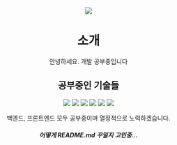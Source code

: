 

<div align=center>
 <img src="https://capsule-render.vercel.app/api?type=wave&color=auto&height=300&section=header&text=Welcome&fontSize=70" />
 <h1>소개</h1>
  <span> 안녕하세요. 개발 공부중입니다</span>
 <h2>공부중인 기술들</h2>
 <div><img src="https://img.shields.io/badge/HTML5-E34F26?style=flat-square&logo=HTML5&logoColor=white"/>
  <img src="https://img.shields.io/badge/CSS-1572B6?style=flat-square&logo=CSS3&logoColor=white"/>
  <img src="https://img.shields.io/badge/JS-F7DF1E?style=flat-square&logo=JavaScript&logoColor=white"/>
  <img src="https://img.shields.io/badge/React-61DAFB?style=flat-square&logo=React&logoColor=white"/>
  <img src="https://img.shields.io/badge/JAVA-00F200?style=flat-square&logo=Ferrari&logoColor=white"/>
  <img src="https://img.shields.io/badge/Spring-6DB33F?style=flat-square&logo=Spring&logoColor=white"/></div>
  
  <span> 백엔드, 프론트엔드 모두 공부중이며 열정적으로 노력하겠습니다. </span>
 <h5>어떻게 README.md 꾸밀지 고민중...</h5>
</div>

<!--
**CD-JIN/CD-JIN** is a ✨ _special_ ✨ repository because its `README.md` (this file) appears on your GitHub profile.

Here are some ideas to get you started:Ferrari

- 🔭 I’m currently working on ...
- 🌱 I’m currently learning ...
- 👯 I’m looking to collaborate on ...
- 🤔 I’m looking for help with ...
- 💬 Ask me about ...
- 📫 How to reach me: ...
- 😄 Pronouns: ...
- ⚡ Fun fact: ...
-->
